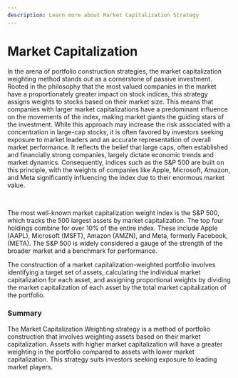 ```yaml
---
description: Learn more about Market Capitalization Strategy
---
```


# Market Capitalization

In the arena of portfolio construction strategies, the market capitalization weighting method stands out as a cornerstone of passive investment. Rooted in the philosophy that the most valued companies in the market have a proportionately greater impact on stock indices, this strategy assigns weights to stocks based on their market size. This means that companies with larger market capitalizations have a predominant influence on the movements of the index, making market giants the guiding stars of the investment. While this approach may increase the risk associated with a concentration in large-cap stocks, it is often favored by investors seeking exposure to market leaders and an accurate representation of overall market performance. It reflects the belief that large caps, often established and financially strong companies, largely dictate economic trends and market dynamics. Consequently, indices such as the S\&P 500 are built on this principle, with the weights of companies like Apple, Microsoft, Amazon, and Meta significantly influencing the index due to their enormous market value.

<figure><img src="../../.gitbook/assets/Capture d’écran 2023-11-09 à 14.20.37.png" alt=""><figcaption></figcaption></figure>

The most well-known market capitalization weight index is the S\&P 500, which tracks the 500 largest assets by market capitalization. The top four holdings combine for over 10% of the entire index. These include Apple (AAPL), Microsoft (MSFT), Amazon (AMZN), and Meta, formerly Facebook, (META). The S\&P 500 is widely considered a gauge of the strength of the broader market and a benchmark for performance.

The construction of a market capitalization-weighted portfolio involves identifying a target set of assets, calculating the individual market capitalization for each asset, and assigning proportional weights by dividing the market capitalization of each asset by the total market capitalization of the portfolio.

### **Summary**&#x20;

The Market Capitalization Weighting strategy is a method of portfolio construction that involves weighting assets based on their market capitalization. Assets with higher market capitalization will have a greater weighting in the portfolio compared to assets with lower market capitalization. This strategy suits investors seeking exposure to leading market players.
